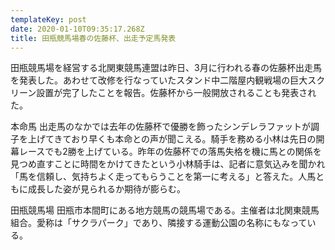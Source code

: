 ```yaml
---
templateKey: post
date: 2020-01-10T09:35:17.268Z
title: 田瓶競馬場春の佐藤杯、出走予定馬発表
---
```

田瓶競馬場を経営する北関東競馬連盟は昨日、3月に行われる春の佐藤杯出走馬を発表した。あわせて改修を行なっていたスタンド中二階屋内観戦場の巨大スクリーン設置が完了したことを報告。佐藤杯から一般開放されることも発表された。


本命馬
出走馬のなかでは去年の佐藤杯で優勝を飾ったシンデレラファットが調子を上げてきており早くも本命との声が聞こえる。騎手を務める小林は先日の開幕レースでも2勝を上げている。昨年の佐藤杯での落馬失格を機に馬との関係を見つめ直すことに時間をかけてきたという小林騎手は、記者に意気込みを聞かれ「馬を信頼し、気持ちよく走ってもらうことを第一に考える」と答えた。人馬ともに成長した姿が見られるか期待が膨らむ。

田瓶競馬場
田瓶市本間町にある地方競馬の競馬場である。主催者は北関東競馬組合。愛称は「サクラパーク」であり、隣接する運動公園の名称にもなっている。